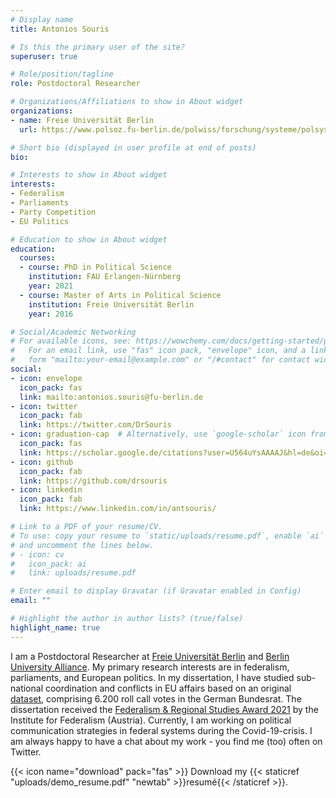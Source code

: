 ```yaml
---
# Display name
title: Antonios Souris

# Is this the primary user of the site?
superuser: true

# Role/position/tagline
role: Postdoctoral Researcher

# Organizations/Affiliations to show in About widget
organizations:
- name: Freie Universität Berlin
  url: https://www.polsoz.fu-berlin.de/polwiss/forschung/systeme/polsystem/projekt-_covfed_/index.html

# Short bio (displayed in user profile at end of posts)
bio:

# Interests to show in About widget
interests:
- Federalism
- Parliaments
- Party Competition
- EU Politics

# Education to show in About widget
education:
  courses:
  - course: PhD in Political Science
    institution: FAU Erlangen-Nürnberg
    year: 2021
  - course: Master of Arts in Political Science
    institution: Freie Universität Berlin
    year: 2016

# Social/Academic Networking
# For available icons, see: https://wowchemy.com/docs/getting-started/page-builder/#icons
#   For an email link, use "fas" icon pack, "envelope" icon, and a link in the
#   form "mailto:your-email@example.com" or "/#contact" for contact widget.
social:
- icon: envelope
  icon_pack: fas
  link: mailto:antonios.souris@fu-berlin.de
- icon: twitter
  icon_pack: fab
  link: https://twitter.com/DrSouris
- icon: graduation-cap  # Alternatively, use `google-scholar` icon from `ai` icon pack
  icon_pack: fas
  link: https://scholar.google.de/citations?user=U564uYsAAAAJ&hl=de&oi=ao
- icon: github
  icon_pack: fab
  link: https://github.com/drsouris
- icon: linkedin
  icon_pack: fab
  link: https://www.linkedin.com/in/antsouris/

# Link to a PDF of your resume/CV.
# To use: copy your resume to `static/uploads/resume.pdf`, enable `ai` icons in `params.toml`, 
# and uncomment the lines below.
# - icon: cv
#   icon_pack: ai
#   link: uploads/resume.pdf

# Enter email to display Gravatar (if Gravatar enabled in Config)
email: ""

# Highlight the author in author lists? (true/false)
highlight_name: true
---
```


I am a Postdoctoral Researcher at <a href="https://www.polsoz.fu-berlin.de/polwiss/forschung/systeme/polsystem/Team/Antonios-Souris.html">Freie Universität Berlin</a> and <a href="https://www.laws-of-social-cohesion.de/Researchers/Junior-Researchers/Souris/index.html">Berlin University Alliance</a>. My primary research interests are in federalism, parliaments, and European politics. In my dissertation, I have studied sub-national coordination and conflicts in EU affairs based on an original <a href="https://dataverse.harvard.edu/dataset.xhtml?persistentId=doi:10.7910/DVN/IRXJEM">dataset</a>, comprising 6.200 roll call votes in the German Bundesrat. The dissertation received the <a href="https://foederalismus.at/foederalismuspreis/preistraeger_2021.php">Federalism & Regional Studies Award 2021</a> by the Institute for Federalism (Austria). Currently, I am working on political communication strategies in federal systems during the Covid-19-crisis. I am always happy to have a chat about my work - you find me (too) often on Twitter.

{{< icon name="download" pack="fas" >}} Download my {{< staticref "uploads/demo_resume.pdf" "newtab" >}}resumé{{< /staticref >}}.
